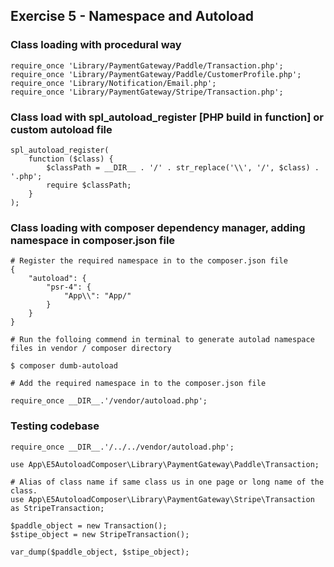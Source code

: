 ## Exercise 5 - Namespace and Autoload

### Class loading with procedural way

    require_once 'Library/PaymentGateway/Paddle/Transaction.php';
    require_once 'Library/PaymentGateway/Paddle/CustomerProfile.php';
    require_once 'Library/Notification/Email.php';
    require_once 'Library/PaymentGateway/Stripe/Transaction.php';


### Class load with spl_autoload_register [PHP build in function] or custom autoload file

    spl_autoload_register(
        function ($class) {
            $classPath = __DIR__ . '/' . str_replace('\\', '/', $class) . '.php';
            require $classPath;
        }
    );

### Class loading with composer dependency manager, adding namespace in composer.json file 
    # Register the required namespace in to the composer.json file
    {
        "autoload": {
            "psr-4": {
                "App\\": "App/"
            }
        }
    }

    # Run the folloing commend in terminal to generate autolad namespace files in vendor / composer directory
    
    $ composer dumb-autoload

    # Add the required namespace in to the composer.json file
    
    require_once __DIR__.'/vendor/autoload.php';

### Testing codebase

    require_once __DIR__.'/../../vendor/autoload.php';
    
    use App\E5AutoloadComposer\Library\PaymentGateway\Paddle\Transaction;
    
    # Alias of class name if same class us in one page or long name of the class.
    use App\E5AutoloadComposer\Library\PaymentGateway\Stripe\Transaction as StripeTransaction;
    
    $paddle_object = new Transaction();
    $stipe_object = new StripeTransaction();
    
    var_dump($paddle_object, $stipe_object);